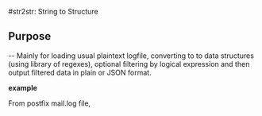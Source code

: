 ﻿#str2str: String to Structure


## Purpose
--
Mainly for loading usual plaintext logfile, converting to to data structures (using library of regexes), optional filtering by logical expression and then output filtered data in plain or JSON format.

**example**

From postfix mail.log file, 